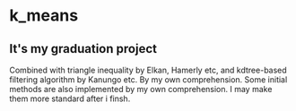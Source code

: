 # k_means
## It's my graduation project 
Combined with triangle inequality by Elkan, Hamerly etc, and kdtree-based filtering algorithm by Kanungo etc. By my own comprehension.
Some initial methods are also implemented by my own comprehension.
I may make them more standard after i finsh.
